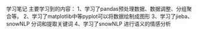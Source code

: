 学习笔记
主要学习到的内容：
1、学习了pandas预处理数据、数据调整、分组聚合等。
2、学习了matplotlib中等pyplot可以将数据绘制成图形
3、学习了jieba、snowNLP 分词和提取关键词
4、学习了snowNLP 进行语义的情感分析